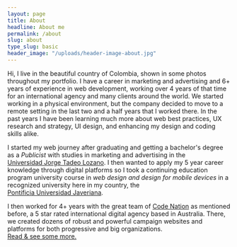 ```yaml
---
layout: page
title: About
headline: About me
permalink: /about
slug: about
type_slug: basic
header_image: "/uploads/header-image-about.jpg"
---
```


Hi, I live in the beautiful country of Colombia, shown in some photos throughout my portfolio. I have a career in marketing and advertising and 6+ years of experience in web development, working over 4 years of that time for an international agency and many clients around the world. We started working in a physical environment, but the company decided to move to a remote setting in the last two and a half years that I worked there.<!-- This meant I have a very good working set-up at home.--> In the past years I have been learning much more about web best practices, UX research and strategy, UI design, and enhancing my design and coding skills alike.

I started my web journey after graduating and getting a bachelor's degree as a <em class="font-ultra-light text-italic">Publicist</em> with studies in marketing and advertising in the <a href="https://www.utadeo.edu.co/es" target="blank">Universidad&nbsp;Jorge&nbsp;Tadeo&nbsp;Lozano</a>. I then wanted to apply my 5 year career knowledge through digital platforms so I took a continuing education program university course in <em class="font-ultra-light text-italic">web design and design for mobile devices</em> in a recognized university here in my country, the <a href="https://www.javeriana.edu.co/home" target="blank">Pontificia&nbsp;Universidad&nbsp;Javeriana</a>.

I then worked for 4+ years with the great team of <a href="https://www.codenation.com/" target="blank">Code&nbsp;Nation</a> as mentioned before, a 5 star rated international<!-- company--> digital agency based in Australia. There, we created dozens of robust and powerful campaign websites and platforms for both progressive and big organizations. <a href="/projects">Read&nbsp;&&nbsp;see&nbsp;some&nbsp;more.</a> <!--we had a couple of occations  where all the team could get together.-->